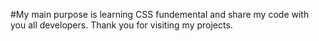#My main purpose is learning CSS fundemental and share my code with you all developers. Thank you for visiting my projects. 
